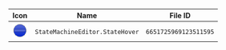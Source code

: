 | Icon | Name | File ID |
| ---  | ---  | ---     |
| ![](StateMachineEditor.StateHover.png) | `StateMachineEditor.StateHover` | `6651725969123511595` |

